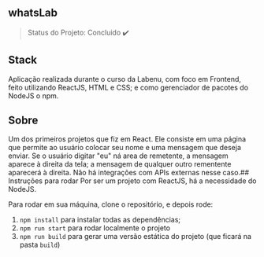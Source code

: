 ## whatsLab


> Status do Projeto: Concluido :heavy_check_mark:

## Stack
Aplicação realizada durante o curso da Labenu, com foco em Frontend, feito utilizando ReactJS, HTML e CSS; 
e como gerenciador de pacotes do NodeJS o npm.


## Sobre
Um dos primeiros projetos que fiz em React.
Ele consiste em uma página que permite ao usuário colocar seu nome e uma 
mensagem que deseja enviar. Se o usuário digitar "eu" ná area de remetente, 
a mensagem aparece à direita da tela; a mensagem de qualquer outro rementente 
aparecerá à direita. 
Não há integrações com APIs externas nesse caso.## Instruções para rodar
Por ser um projeto com ReactJS, há a necessidade do NodeJS. 

Para rodar em sua máquina, clone o repositório, e depois rode:

1. `npm install` para instalar todas as dependências;
1. `npm run start` para rodar localmente o projeto
1. `npm run build` para gerar uma versão estática do projeto 
(que ficará na pasta `build`)
